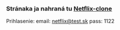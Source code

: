 ### Stránaka ja nahraná tu [Netflix-clone](https://juraj-web2.6f.sk)

Prihlasenie:
email: netflix@test.sk
pass: 1122
